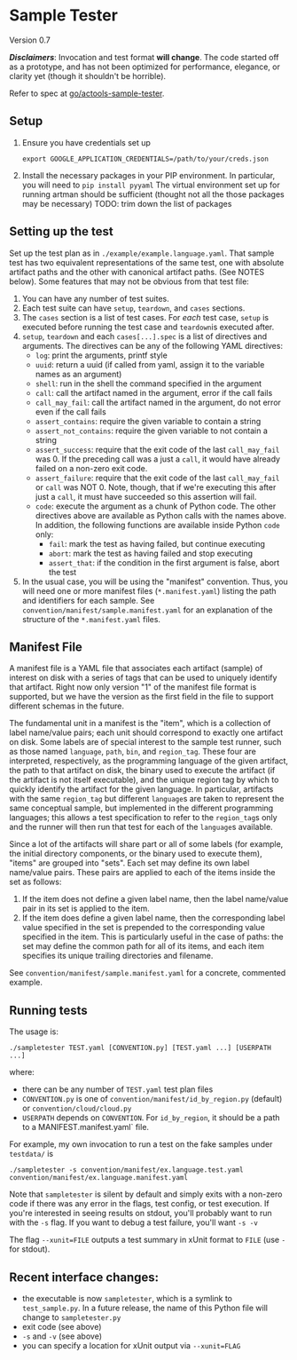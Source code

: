 # Sample Tester

Version 0.7


**_Disclaimers_**: Invocation and test format **will change**. The code started off as a prototype, and has not been optimized for performance, elegance, or clarity yet (though it shouldn't be horrible).

Refer to spec at [go/actools-sample-tester](go/actools-sample-tester).

## Setup
1. Ensure you have credentials set up

   ```shell
   export GOOGLE_APPLICATION_CREDENTIALS=/path/to/your/creds.json
   ```
   
2. Install the necessary packages in your PIP environment. In particular, you will need to `pip install pyyaml`
   The virtual environment set up for running artman should be sufficient (thought not all the those packages may be necessary)
   TODO: trim down the list of packages

## Setting up the test
Set up the test plan as in `./example/example.language.yaml`. That sample test has two equivalent representations of the same test, one with absolute artifact paths and the other with canonical artifact paths. (See NOTES below). Some features that may not be obvious from that test file:

1. You can have any number of test suites.
2. Each test suite can have `setup`, `teardown`, and `cases` sections.
3. The `cases` section is a list of test cases. For _each_ test case, `setup` is executed before running the test case and `teardown`is executed after.
4. `setup`, `teardown` and each `cases[...].spec` is a list of directives and arguments. The directives can be any of the following YAML directives:
   - `log`: print the arguments, printf style
   - `uuid`: return a uuid (if called from yaml, assign it to the variable names as an argument)
   - `shell`: run in the shell the command specified in the argument
   - `call`: call the artifact named in the argument, error if the call fails
   - `call_may_fail`: call the artifact named in the argument, do not error even if the call fails
   - `assert_contains`: require the given variable to contain a string
   - `assert_not_contains`: require the given variable to not contain a string
   - `assert_success`: require that the exit code of the last `call_may_fail` was 0. If the preceding call was a just a `call`, it would have already failed on a non-zero exit code.
   - `assert_failure`: require that the exit code of the last `call_may_fail` or `call` was NOT 0. Note, though, that if we're executing this after just a `call`, it must have succeeded so this assertion will fail.
   - `code`: execute the argument as a chunk of Python code. The other directives above are available as Python calls with the names above. In addition, the following functions are available inside Python `code` only: 
      - `fail`: mark the test as having failed, but continue executing
      - `abort`: mark the test as having failed and stop executing
      - `assert_that`: if the condition in the first argument is false, abort the test
5. In the usual case, you will be using the "manifest" convention. Thus, you will need one or more manifest files (`*.manifest.yaml`) listing the path and identifiers for each sample. See `convention/manifest/sample.manifest.yaml` for an explanation of the structure of the `*.manifest.yaml` files.

## Manifest File

A manifest file is a YAML file that associates each artifact (sample) of interest on disk with a series of tags that can be used to uniquely identify that artifact. Right now only version "1" of the manifest file format is supported, but we have the version as the first field in the file to support different schemas in the future.

The fundamental unit in a manifest is the "item", which is a collection of label name/value pairs; each unit should correspond to exactly one artifact on disk. Some labels are of special interest to the sample test runner, such as those named `language`, `path`, `bin`, and `region_tag`. These four are interpreted, respectively, as the programming language of the given artifact, the path to that artifact on disk, the binary used to execute the artifact (if the artifact is not itself executable), and the unique region tag by which to quickly identify the artifact for the given language. In particular, artifacts with the same `region_tag` but different `language`s are taken to represent the same conceptual sample, but implemented in the different programming languages; this allows a test specification to refer to the `region_tag`s only and the runner  will then run that test for each of the `language`s available.

Since a lot of the artifacts will share part or all of some labels (for example, the initial directory components, or the binary used to execute them), "items" are grouped into "sets". Each set may define its own label name/value pairs. These pairs are applied to each of the items inside the set as follows:

1. If the item does not define a given label name, then the label name/value pair in its set is applied to the item.
2. If the item does define a given label name, then the corresponding label value specified in the set is prepended to the corresponding value specified in the item. This is particularly useful in the case of paths: the set may define the common path for all of its items, and each item specifies its unique trailing directories and filename.

See `convention/manifest/sample.manifest.yaml` for a concrete, commented example.

## Running tests
The usage is:

```shell
./sampletester TEST.yaml [CONVENTION.py] [TEST.yaml ...] [USERPATH ...]
```

where:

* there can be any number of `TEST.yaml` test plan files
* `CONVENTION.py` is one of `convention/manifest/id_by_region.py` (default) or
`convention/cloud/cloud.py`
* `USERPATH` depends on `CONVENTION`. For `id_by_region`, it should be a path to a
MANIFEST.manifest.yaml` file.

For example, my own invocation to run a test on the fake samples under `testdata/` is

```shell
./sampletester -s convention/manifest/ex.language.test.yaml convention/manifest/ex.language.manifest.yaml
```
   
Note that `sampletester` is silent by default and simply exits with a non-zero code if there was any error in the flags, test config, or test execution. If you're interested in seeing results on stdout, you'll probably want to run with the `-s` flag. If you want to debug a test failure, you'll want `-s -v`

The flag `--xunit=FILE` outputs a test summary in xUnit format to `FILE` (use `-` for stdout).

    
## Recent interface changes:
  * the executable is now `sampletester`, which is a symlink to `test_sample.py`. In a future release, the name of this Python file will change to `sampletester.py`
  * exit code (see above)
  * `-s` and `-v` (see above)
  * you can specify a location for xUnit output via `--xunit=FLAG`
